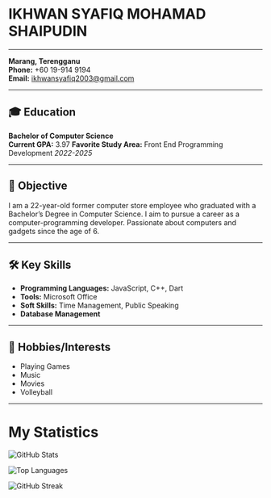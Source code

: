# IKHWAN SYAFIQ MOHAMAD SHAIPUDIN

---

**Marang, Terengganu**  
**Phone:** +60 19-914 9194  
**Email:** [ikhwansyafiq2003@gmail.com](mailto:ikhwansyafiq2003@gmail.com)

---

## 🎓 Education

**Bachelor of Computer Science**  
**Current GPA:** 3.97 
**Favorite Study Area:** Front End Programming Development 
*2022-2025*

---

## 🎯 Objective

I am a 22-year-old former computer store employee who graduated with a Bachelor’s Degree in Computer Science. I aim to pursue a career as a computer-programming developer. Passionate about computers and gadgets since the age of 6.

---

## 🛠 Key Skills

- **Programming Languages:** JavaScript, C++, Dart 
- **Tools:** Microsoft Office  
- **Soft Skills:** Time Management, Public Speaking  
- **Database Management**

---

## 🎨 Hobbies/Interests

- Playing Games  
- Music  
- Movies  
- Volleyball  

---

# My Statistics

![GitHub Stats](https://github-readme-stats.vercel.app/api?username=Wadupo&show_icons=true&theme=radical)

![Top Languages](https://github-readme-stats.vercel.app/api/top-langs/?username=Wadupo&layout=compact&theme=radical)

![GitHub Streak](https://github-readme-streak-stats.herokuapp.com/?user=Wadupo&theme=radical)



